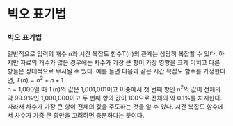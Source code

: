 # 빅오 표기법
### 빅오 표기법
일반적으로 입력의 개수 n과 시간 복잡도 함수T(n)의 관계는 상당히 복잡할 수 있다. 하지만 자료의 개수가 많은 경우에는 차수가 가장 큰 항이 가장 영향을 크게 미치고 다른 항들은 상대적으로 무시될 수 있다. 예를 들면 다음과 같은 시간 복잡도 함수를 가정한다면, $T(n) = n^2 + n + 1$  
n = 1,000일 때 T(n)의 값은 1,001,001이고 이중에서 첫 번째 항인 $n^2$의 값이 전체의 약 99.9%인 1,000,000이고 두 번째 항의 값이 100으로 전체의 약 0.1%를 차지한다. 따라서 차수가 가장 큰 항이 전체의 값을 주도하는 것을 알 수 있다. 시간 복잡도 함수에서 차수가 가증 큰 항만을 고려하면 충분하다는 뜻이다.
